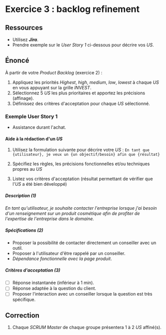 # Exercice 3 : backlog refinement

## Ressources

- Utilisez ***Jira***.
- Prendre exemple sur le *User Story 1* ci-dessous pour décrire vos *US*.

## Énoncé

À partir de votre *Product Backlog* (exercice 2) : 
1. Appliquez les priorités *Highest*, *high*, *medium*, *low*, *lowest* à chaque *US* en vous appuyant sur la grille *INVEST*.
2. Sélectionnez 5 *US* les plus prioritaires et apportez les précisions (affinage).
3. Définissez des critères d'acceptation pour chaque *US* sélectionné.

### Exemple User Story 1

- Assistance durant l'achat.

#### Aide à la rédaction d'un *US*

1. Utilisez la formulation suivante pour décrire votre *US* :
`En tant que {utilisateur}, je veux un {un objectif/besoin} afin que {résultat}`

2. Spécifiez les règles, les précisions fonctionnelles et/ou techniques propres au *US*

3. Listez vos critères d'acceptation (résultat permettant de vérifier que l'*US* a été bien développé)

##### Description (1)

*En tant qu'utilisateur, je souhaite contacter l'entreprise lorsque j'ai besoin d'un renseignement sur un produit cosmétique afin de profiter de l'expertise de l'entreprise dans le domaine.*

##### Spécifications (2)

- Proposer la possibilité de contacter directement un conseiller avec un outil.
- Proposer à l'utilisateur d'être rappelé par un conseiller.
- *Dépendance fonctionnelle avec la page produit*.

##### Critères d'acceptation (3)

- [ ] Réponse instantanée (inférieur à 1 min).
- [ ] Réponse adaptée à la question du client.
- [ ] Proposer l'interaction avec un conseiller lorsque la question est très spécifique.

## Correction

1. Chaque *SCRUM Master* de chaque groupe présentera 1 à 2 *US* affiné(s).